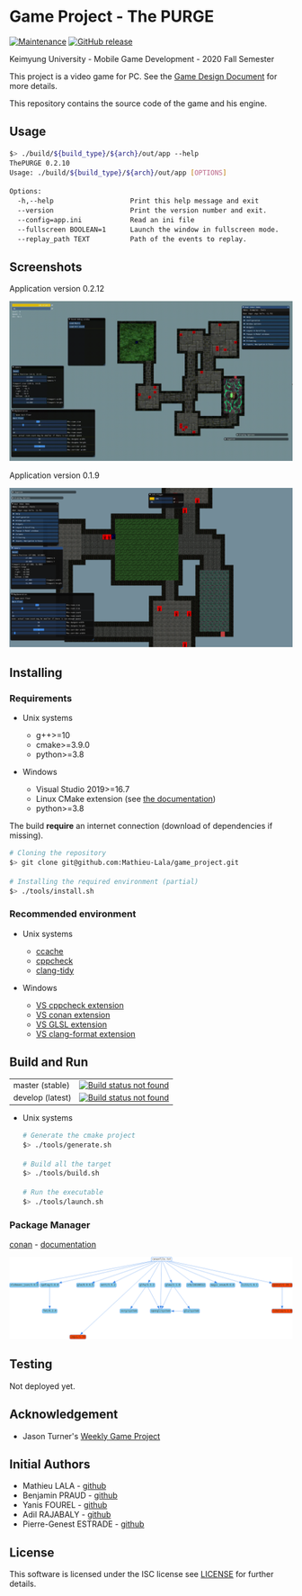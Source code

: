 # Game Project - The PURGE

[![Maintenance](https://img.shields.io/badge/Maintained%3F-yes-green.svg)](https://github.com/Mathieu-Lala/game_project/graphs/commit-activity)
[![GitHub release](https://img.shields.io/github/v/release/Mathieu-Lala/game_project)](https://github.com/Mathieu-Lala/game_project/releases/)

Keimyung University - Mobile Game Development - 2020 Fall Semester

This project is a video game for PC. See the [Game Design Document](doc/GDD_ten_page.pdf) for more details.

This repository contains the source code of the game and his engine.

## Usage

```sh
$> ./build/${build_type}/${arch}/out/app --help
ThePURGE 0.2.10
Usage: ./build/${build_type}/${arch}/out/app [OPTIONS]

Options:
  -h,--help                   Print this help message and exit
  --version                   Print the version number and exit.
  --config=app.ini            Read an ini file
  --fullscreen BOOLEAN=1      Launch the window in fullscreen mode.
  --replay_path TEXT          Path of the events to replay.
```

## Screenshots

Application version 0.2.12

![v0.2.12](./doc/screenshots/app_v0.2.12.gif)

Application version 0.1.9

![v0.1.9](./doc/screenshots/app_v0.1.9.png)

## Installing

### Requirements

* Unix systems

    * g++>=10
    * cmake>=3.9.0
    * python>=3.8

* Windows

    * Visual Studio 2019>=16.7
    * Linux CMake extension (see [the documentation](https://docs.microsoft.com/en-us/cpp/linux/cmake-linux-configure?view=vs-2019))
    * python>=3.8

The build **require** an internet connection (download of dependencies if missing).

```sh
# Cloning the repository
$> git clone git@github.com:Mathieu-Lala/game_project.git

# Installing the required environment (partial)
$> ./tools/install.sh
```

### Recommended environment

* Unix systems

    * [ccache](https://ccache.dev/)
    * [cppcheck](http://cppcheck.sourceforge.net/)
    * [clang-tidy](https://clang.llvm.org/extra/clang-tidy/)

* Windows

    * [VS cppcheck extension](https://marketplace.visualstudio.com/items?itemName=Alexium.Cppcheckadd-in)
    * [VS conan extension](https://marketplace.visualstudio.com/items?itemName=conan-io.conan-vs-extension)
    * [VS GLSL extension](https://marketplace.visualstudio.com/items?itemName=DanielScherzer.GLSL)
    * [VS clang-format extension](https://marketplace.visualstudio.com/items?itemName=xaver.clang-format)

## Build and Run

<table>
  <tr>
    <td>master (stable)</td>
    <td>
      <a href="https://github.com/Mathieu-Lala/game_project/actions?query=branch%3Amaster">
        <img src="https://github.com/Mathieu-Lala/game_project/workflows/C++%20CMake%20Build/badge.svg?branch=master"
          alt="Build status not found"
        >
      </a>
    </td>
  </tr>
  <tr>
    <td>develop (latest)</td>
    <td>
      <a href="https://github.com/Mathieu-Lala/game_project/actions?query=branch%3Adevelop">
        <img src="https://github.com/Mathieu-Lala/game_project/workflows/C++%20CMake%20Build/badge.svg?branch=develop"
          alt="Build status not found"
        >
      </a>
    </td>
  </tr>
</table>

* Unix systems

    ```sh
    # Generate the cmake project
    $> ./tools/generate.sh

    # Build all the target
    $> ./tools/build.sh

    # Run the executable
    $> ./tools/launch.sh
    ```

### Package Manager

[conan](https://conan.io/) - [documentation](https://docs.conan.io/en/latest/)

![Dependencies](doc/conan_dependencies.png)

## Testing

Not deployed yet.

## Acknowledgement

* Jason Turner's [Weekly Game Project](https://github.com/lefticus/cpp_weekly_game_project)

## Initial Authors

* Mathieu LALA - [github](https://github.com/Mathieu-Lala)
* Benjamin PRAUD - [github](https://github.com/BenjaminPraud)
* Yanis FOUREL - [github](https://github.com/Yanis-F)
* Adil RAJABALY - [github](https://github.com/ADeal24)
* Pierre-Genest ESTRADE - [github](https://github.com/Pierre-Genest)

## License

This software is licensed under the ISC license see [LICENSE](/LICENSE) for further details.
